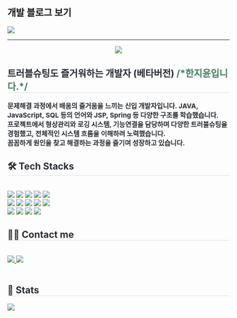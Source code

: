 <h2>개발 블로그 보기</h2> <a href=https://minibcake.tistory.com/> <img src="https://img.shields.io/badge/Tistory-000000?style=for-the-badge&logo=Tistory&logoColor=white&link=https://minibcake.tistory.com/"> </a>
<hr>
<div align= "center">
    <img src="https://capsule-render.vercel.app/api?type=waving&color=gradient&height=120&text=MiniBcake&animation=&fontColor=3c4967&fontSize=40" />
    </div>
    <div style="text-align: left;"> 
<h2 style="border-bottom: 1px solid #d8dee4; color: #282d33;"> 트러블슈팅도 즐거워하는 개발자 (베타버전) <span style="color: #3F7F5F;">/*한지윤입니다.*/</span>  </h2>
    <div style="font-weight: 700; font-size: 15px; text-align: left; color: #282d33;"> 문제해결 과정에서 배움의 즐거움을 느끼는 신입 개발자입니다. JAVA, JavaScript, SQL 등의 언어와 JSP, Spring 등 다양한 구조를 학습했습니다. <br>프로젝트에서 형상관리와 로깅 시스템, 기능연결을 담당하며 다양한 트러블슈팅을 경험했고, 전체적인 시스템 흐름을 이해하려 노력했습니다. <br>꼼꼼하게 원인을 찾고 해결하는 과정을 즐기며 성장하고 있습니다. </div> 
    </div>
    <div style="text-align: left;">
    <h2 style="border-bottom: 1px solid #d8dee4; color: #282d33;"> 🛠️ Tech Stacks </h2> <br> 
    <div style="margin: ; text-align: left;" "text-align: left;"> <img src="https://img.shields.io/badge/Git-F05032?style=for-the-badge&logo=Git&logoColor=white">
          <img src="https://img.shields.io/badge/Github-181717?style=for-the-badge&logo=Github&logoColor=white">
          <img src="https://img.shields.io/badge/CSS3-1572B6?style=for-the-badge&logo=CSS3&logoColor=white">
          <img src="https://img.shields.io/badge/jQuery-0769AD?style=for-the-badge&logo=jQuery&logoColor=white">
          <img src="https://img.shields.io/badge/Java-007396?style=for-the-badge&logo=Java&logoColor=white">
          <br/><img src="https://img.shields.io/badge/Javascript-F7DF1E?style=for-the-badge&logo=Javascript&logoColor=white">
          <img src="https://img.shields.io/badge/MySQL-4479A1?style=for-the-badge&logo=MySQL&logoColor=white">
          <img src="https://img.shields.io/badge/Oracle-F80000?style=for-the-badge&logo=Oracle&logoColor=white">
          <img src="https://img.shields.io/badge/Selenium-43B02A?style=for-the-badge&logo=Selenium&logoColor=white">
          <img src="https://img.shields.io/badge/Spring-6DB33F?style=for-the-badge&logo=Spring&logoColor=white">
          <br/><img src="https://img.shields.io/badge/Spring Boot-6DB33F?style=for-the-badge&logo=Spring Boot&logoColor=white">
          <img src="https://img.shields.io/badge/Apache Tomcat-F8DC75?style=for-the-badge&logo=Apache Tomcat&logoColor=white">
          <img src="https://img.shields.io/badge/Discord-5865F2?style=for-the-badge&logo=Discord&logoColor=white">
          <img src="https://img.shields.io/badge/Figma-F24E1E?style=for-the-badge&logo=Figma&logoColor=white">
          </div>
    </div>
    <div style="text-align: left;">
    <h2 style="border-bottom: 1px solid #d8dee4; color: #282d33;"> 🧑‍💻 Contact me </h2> <br> 
    <div style="text-align: left;"> <a href=mailto:uzzyjunior@gmail.com> <img src="https://img.shields.io/badge/Gmail-EA4335?style=for-the-badge&logo=Gmail&logoColor=white&link=mailto:uzzyjunior@gmail.com"> </a>
         <a href=https://minibcake.tistory.com/> <img src="https://img.shields.io/badge/Tistory-000000?style=for-the-badge&logo=Tistory&logoColor=white&link=https://minibcake.tistory.com/"> </a>
          </div>  <br> 
    <div style="text-align: left;">  </div> 
    </div>
    <div style="text-align: left;"> 
    <h2 style="border-bottom: 1px solid #d8dee4; color: #282d33;"> 🏅 Stats </h2> <div style="text-align: left;"> <img src="https://github-readme-stats.vercel.app/api?username=miniBcake&bg_color=180,000000,&title_color=000000&text_color=000000"
         />  </div> 
    </div>
    
